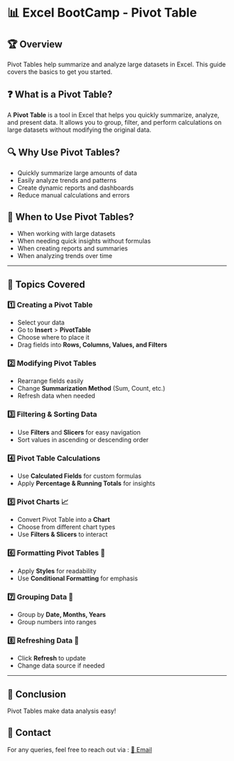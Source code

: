 # 📊 Excel BootCamp - Pivot Table

## 🏆 Overview
Pivot Tables help summarize and analyze large datasets in Excel. This guide covers the basics to get you started.

## ❓ What is a Pivot Table?
A **Pivot Table** is a tool in Excel that helps you quickly summarize, analyze, and present data. It allows you to group, filter, and perform calculations on large datasets without modifying the original data.

## 🔍 Why Use Pivot Tables?
- Quickly summarize large amounts of data
- Easily analyze trends and patterns
- Create dynamic reports and dashboards
- Reduce manual calculations and errors

## 📅 When to Use Pivot Tables?
- When working with large datasets
- When needing quick insights without formulas
- When creating reports and summaries
- When analyzing trends over time

---

## 📌 Topics Covered

### 1️⃣ Creating a Pivot Table
- Select your data
- Go to **Insert** > **PivotTable**
- Choose where to place it
- Drag fields into **Rows, Columns, Values, and Filters**

### 2️⃣ Modifying Pivot Tables
- Rearrange fields easily
- Change **Summarization Method** (Sum, Count, etc.)
- Refresh data when needed

### 3️⃣ Filtering & Sorting Data
- Use **Filters** and **Slicers** for easy navigation
- Sort values in ascending or descending order

### 4️⃣ Pivot Table Calculations
- Use **Calculated Fields** for custom formulas
- Apply **Percentage & Running Totals** for insights

### 5️⃣ Pivot Charts 📈
- Convert Pivot Table into a **Chart**
- Choose from different chart types
- Use **Filters & Slicers** to interact

### 6️⃣ Formatting Pivot Tables 🎨
- Apply **Styles** for readability
- Use **Conditional Formatting** for emphasis

### 7️⃣ Grouping Data 📅
- Group by **Date, Months, Years**
- Group numbers into ranges

### 8️⃣ Refreshing Data 🔄
- Click **Refresh** to update
- Change data source if needed

---

## 🏁 Conclusion
Pivot Tables make data analysis easy!

## 📧 Contact
For any queries, feel free to reach out via : [📩 Email](mailto:dubeysumit378@gmail.com)

